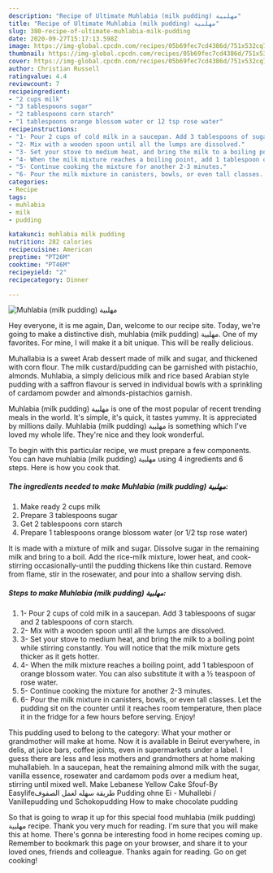 ```yaml
---
description: "Recipe of Ultimate Muhlabia (milk pudding) مهلبية"
title: "Recipe of Ultimate Muhlabia (milk pudding) مهلبية"
slug: 380-recipe-of-ultimate-muhlabia-milk-pudding
date: 2020-09-27T15:17:13.598Z
image: https://img-global.cpcdn.com/recipes/05b69fec7cd4386d/751x532cq70/muhlabia-milk-pudding-مهلبية-recipe-main-photo.jpg
thumbnail: https://img-global.cpcdn.com/recipes/05b69fec7cd4386d/751x532cq70/muhlabia-milk-pudding-مهلبية-recipe-main-photo.jpg
cover: https://img-global.cpcdn.com/recipes/05b69fec7cd4386d/751x532cq70/muhlabia-milk-pudding-مهلبية-recipe-main-photo.jpg
author: Christian Russell
ratingvalue: 4.4
reviewcount: 7
recipeingredient:
- "2 cups milk"
- "3 tablespoons sugar"
- "2 tablespoons corn starch"
- "1 tablespoons orange blossom water or 12 tsp rose water"
recipeinstructions:
- "1- Pour 2 cups of cold milk in a saucepan. Add 3 tablespoons of sugar and 2 tablespoons of corn starch."
- "2- Mix with a wooden spoon until all the lumps are dissolved."
- "3- Set your stove to medium heat, and bring the milk to a boiling point while stirring constantly. You will notice that the milk mixture gets thicker as it gets hotter."
- "4- When the milk mixture reaches a boiling point, add 1 tablespoon of orange blossom water. You can also substitute it with a ½ teaspoon of rose water."
- "5- Continue cooking the mixture for another 2-3 minutes."
- "6- Pour the milk mixture in canisters, bowls, or even tall classes. Let the pudding sit on the counter until it reaches room temperature, then place it in the fridge for a few hours before serving. Enjoy!"
categories:
- Recipe
tags:
- muhlabia
- milk
- pudding

katakunci: muhlabia milk pudding 
nutrition: 282 calories
recipecuisine: American
preptime: "PT26M"
cooktime: "PT46M"
recipeyield: "2"
recipecategory: Dinner

---
```



![Muhlabia (milk pudding) مهلبية](https://img-global.cpcdn.com/recipes/05b69fec7cd4386d/751x532cq70/muhlabia-milk-pudding-مهلبية-recipe-main-photo.jpg)

Hey everyone, it is me again, Dan, welcome to our recipe site. Today, we're going to make a distinctive dish, muhlabia (milk pudding) مهلبية. One of my favorites. For mine, I will make it a bit unique. This will be really delicious.

Muhallabia is a sweet Arab dessert made of milk and sugar, and thickened with corn flour. The milk custard/pudding can be garnished with pistachio, almonds. Muhlabia, a simply delicious milk and rice based Arabian style pudding with a saffron flavour is served in individual bowls with a sprinkling of cardamom powder and almonds-pistachios garnish.

Muhlabia (milk pudding) مهلبية is one of the most popular of recent trending meals in the world. It's simple, it's quick, it tastes yummy. It is appreciated by millions daily. Muhlabia (milk pudding) مهلبية is something which I've loved my whole life. They're nice and they look wonderful.


To begin with this particular recipe, we must prepare a few components. You can have muhlabia (milk pudding) مهلبية using 4 ingredients and 6 steps. Here is how you cook that.

<!--inarticleads1-->

##### The ingredients needed to make Muhlabia (milk pudding) مهلبية:

1. Make ready 2 cups milk
1. Prepare 3 tablespoons sugar
1. Get 2 tablespoons corn starch
1. Prepare 1 tablespoons orange blossom water (or 1/2 tsp rose water)


It is made with a mixture of milk and sugar. Dissolve sugar in the remaining milk and bring to a boil. Add the rice-milk mixture, lower heat, and cook-stirring occasionally-until the pudding thickens like thin custard. Remove from flame, stir in the rosewater, and pour into a shallow serving dish. 

<!--inarticleads2-->

##### Steps to make Muhlabia (milk pudding) مهلبية:

1. 1- Pour 2 cups of cold milk in a saucepan. Add 3 tablespoons of sugar and 2 tablespoons of corn starch.
1. 2- Mix with a wooden spoon until all the lumps are dissolved.
1. 3- Set your stove to medium heat, and bring the milk to a boiling point while stirring constantly. You will notice that the milk mixture gets thicker as it gets hotter.
1. 4- When the milk mixture reaches a boiling point, add 1 tablespoon of orange blossom water. You can also substitute it with a ½ teaspoon of rose water.
1. 5- Continue cooking the mixture for another 2-3 minutes.
1. 6- Pour the milk mixture in canisters, bowls, or even tall classes. Let the pudding sit on the counter until it reaches room temperature, then place it in the fridge for a few hours before serving. Enjoy!


This pudding used to belong to the category: What your mother or grandmother will make at home. Now it is available in Beirut everywhere, in delis, at juice bars, coffee joints, even in supermarkets under a label. I guess there are less and less mothers and grandmothers at home making muhallabieh. In a saucepan, heat the remaining almond milk with the sugar, vanilla essence, rosewater and cardamom pods over a medium heat, stirring until mixed well. Make Lebanese Yellow Cake Sfouf-By Easylifeطريقة سهله لعمل الصفوف Pudding ohne Ei - Muhallebi / Vanillepudding und Schokopudding How to make chocolate pudding 

So that is going to wrap it up for this special food muhlabia (milk pudding) مهلبية recipe. Thank you very much for reading. I'm sure that you will make this at home. There's gonna be interesting food in home recipes coming up. Remember to bookmark this page on your browser, and share it to your loved ones, friends and colleague. Thanks again for reading. Go on get cooking!
